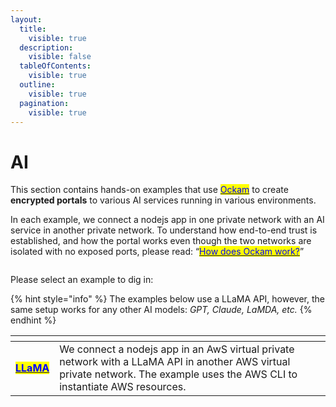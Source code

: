 ```yaml
---
layout:
  title:
    visible: true
  description:
    visible: false
  tableOfContents:
    visible: true
  outline:
    visible: true
  pagination:
    visible: true
---
```


# AI

This section contains hands-on examples that use [<mark style="color:blue;">Ockam</mark>](../../) to create **encrypted portals** to various AI services running in various environments.

In each example, we connect a nodejs app in one private network with an AI service in another private network.
To understand how end-to-end trust is established, and how the portal works even though the two networks are isolated with no exposed ports,
please read: “[<mark style="color:blue;">How does Ockam work?</mark>](../../how-does-ockam-work.md)”

<figure><img src="../../.gitbook/assets/Screenshot 2024-02-11 at 1.32.40 PM.png" alt=""><figcaption></figcaption></figure>

Please select an example to dig in:

{% hint style="info" %}
The examples below use a LLaMA API, however, the same setup works for any other AI models: _GPT, Claude, LaMDA, etc._
{% endhint %}

<table data-card-size="large" data-view="cards"><thead>
<tr><th></th><th></th></tr></thead><tbody><tr><td><a href="ec2.md"><mark style="color:blue;"><strong>LLaMA</strong></mark></a></td><td>We connect a nodejs app in an AwS virtual private network with a LLaMA API in another AWS virtual private network. The example uses the AWS CLI to instantiate AWS resources.</td></tr>
</tbody></table>
